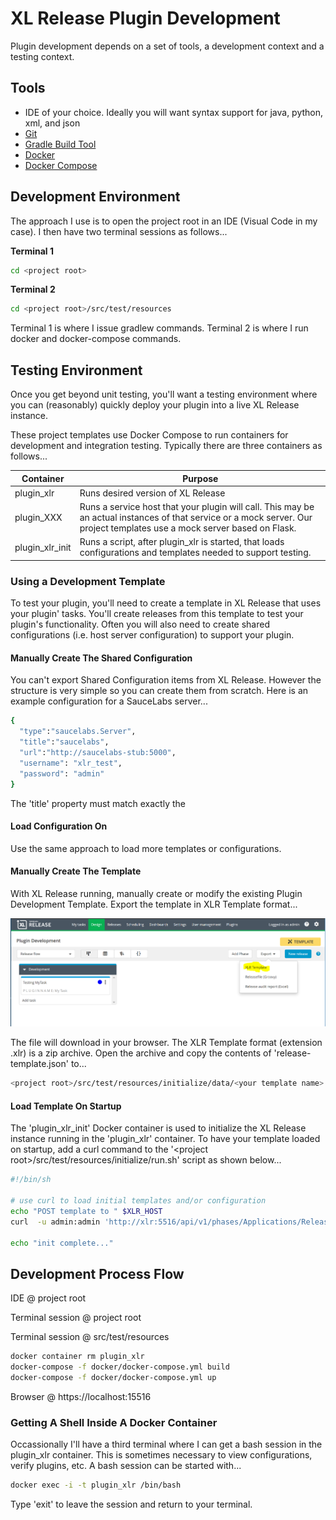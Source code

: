 # XL Release Plugin Development

Plugin development depends on a set of tools, a development context and a testing context.

## Tools ##

- IDE of your choice. Ideally you will want syntax support for java, python, xml, and json
- [Git](https://git-scm.com/)
- [Gradle Build Tool](https://gradle.org/)
- [Docker](https://www.docker.com/products/docker-desktop)
- [Docker Compose](https://docs.docker.com/compose/install/)

## Development Environment

The approach I use is to open the project root in an IDE (Visual Code in my case).  I then have two terminal sessions as follows...

**Terminal 1**

```bash
cd <project root>
```

**Terminal 2**

```bash
cd <project root>/src/test/resources
```

Terminal 1 is where I issue gradlew commands.  Terminal 2 is where I run docker and docker-compose commands.

## Testing Environment

Once you get beyond unit testing, you'll want a testing environment where you can (reasonably) quickly deploy your plugin into a live XL Release instance.

These project templates use Docker Compose to run containers for development and integration testing.  Typically there are three containers as follows...

| Container | Purpose |
| --------- | ------- |
| plugin_xlr | Runs desired version of XL Release |
| plugin_XXX | Runs a service host that your plugin will call.  This may be an actual instances of that service or a mock server. Our project templates use a mock server based on Flask. |
| plugin_xlr_init | Runs a script, after plugin_xlr is started, that loads configurations and templates needed to support testing. |

### Using a Development Template

To test your plugin, you'll need to create a template in XL Release that uses your plugin' tasks.  You'll create releases from this template to test your plugin's functionality.  Often you will also need to create shared configurations (i.e. host server configuration) to support your plugin.  

#### Manually Create The Shared Configuration

You can't export Shared Configuration items from XL Release.  However the structure is very simple so you can create them from scratch.  Here is an example configuration for a SauceLabs server...

```bash
{
  "type":"saucelabs.Server",
  "title":"saucelabs",
  "url":"http://saucelabs-stub:5000",
  "username": "xlr_test",
  "password": "admin"
}
```

The 'title' property must match exactly the 

#### Load Configuration On 

Use the same approach to load more templates or configurations.

#### Manually Create The Template

With XL Release running, manually create or modify the existing Plugin Development Template.  Export the template in XLR Template format...

![export template](./images/development_xlr_template_export.png)

The file will download in your browser.  The XLR Template format (extension .xlr) is a zip archive.  Open the archive and copy the contents of 'release-template.json' to...

```bash
<project root>/src/test/resources/initialize/data/<your template name>.json
```

#### Load Template On Startup

The 'plugin_xlr_init' Docker container is used to initialize the XL Release instance running in the 'plugin_xlr' container.  To have your template loaded on startup, add a curl command to the '\<project root\>/src/test/resources/initialize/run.sh' script as shown below...

```bash
#!/bin/sh

# use curl to load initial templates and/or configuration
echo "POST template to " $XLR_HOST
curl  -u admin:admin 'http://xlr:5516/api/v1/phases/Applications/Release1a/phase' -i -X POST -H 'Content-Type: application/json' -H 'Accept: application/json' -d @/tmp/data/PLUGINNAME_template.json

echo "init complete..."
```


## Development Process Flow

IDE @ project root

Terminal session @ project root

Terminal session @ src/test/resources

```bash
docker container rm plugin_xlr
docker-compose -f docker/docker-compose.yml build
docker-compose -f docker/docker-compose.yml up
```

Browser @ https://localhost:15516

### Getting A Shell Inside A Docker Container

Occassionally I'll have a third terminal where I can get a bash session in the plugin_xlr container.  This is sometimes necessary to view configurations, verify plugins, etc.  A bash session can be started with...

```bash
docker exec -i -t plugin_xlr /bin/bash
```

Type 'exit' to leave the session and return to your terminal.

